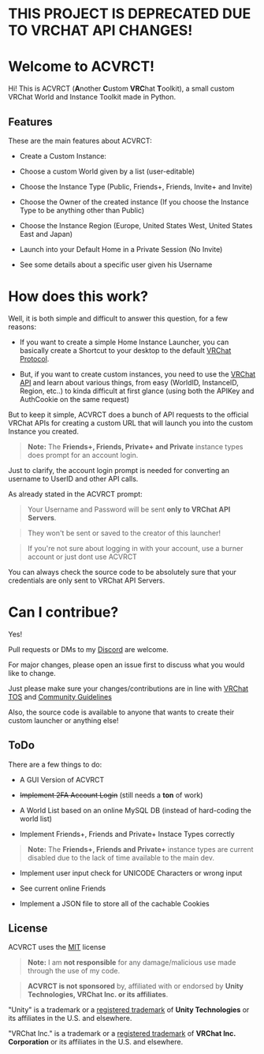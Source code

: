 # THIS PROJECT IS DEPRECATED DUE TO VRCHAT API CHANGES!

# Welcome to ACVRCT!

  

Hi! This is ACVRCT (**A**nother **C**ustom **VRC**hat **T**oolkit), a small custom VRChat World and Instance Toolkit made in Python.

  

## Features

These are the main features about ACVRCT:

- Create a Custom Instance:

- Choose a custom World given by a list (user-editable)

- Choose the Instance Type (Public, Friends+, Friends, Invite+ and Invite)

- Choose the Owner of the created instance (If you choose the Instance Type to be anything other than Public)

- Choose the Instance Region (Europe, United States West, United States East and Japan)

- Launch into your Default Home in a Private Session (No Invite)

- See some details about a specific user given his Username

  
  
  

# How does this work?

  

Well, it is both simple and difficult to answer this question, for a few reasons:

- If you want to create a simple Home Instance Launcher, you can basically create a Shortcut to your desktop to the default [VRChat Protocol](vrchat://launch).

- But, if you want to create custom instances, you need to use the [VRChat API](https://vrchatapi.github.io/) and learn about various things, from easy (WorldID, InstanceID, Region, etc..) to kinda difficult at first glance (using both the APIKey and AuthCookie on the same request)

  

But to keep it simple, ACVRCT does a bunch of API requests to the official VRChat APIs for creating a custom URL that will launch you into the custom Instance you created.

> **Note:** The **Friends+, Friends, Private+ and Private** instance types does prompt for an account login.

  

Just to clarify, the account login prompt is needed for converting an username to UserID and other API calls.

As already stated in the ACVRCT prompt:

> Your Username and Password will be sent **only to VRChat API Servers**.

> They won't be sent or saved to the creator of this launcher!

> If you're not sure about logging in with your account, use a burner account or just dont use ACVRCT

  

You can always check the source code to be absolutely sure that your credentials are only sent to VRChat API Servers.

  

# Can I contribue?

  

Yes!

Pull requests or DMs to my [Discord](https://discordapp.com/users/441641373775691778) are welcome.

For major changes, please open an issue first to discuss what you would like to change.

  

Just please make sure your changes/contributions are in line with [VRChat TOS](https://hello.vrchat.com/legal) and [Community Guidelines](https://hello.vrchat.com/community-guidelines)

  

Also, the source code is available to anyone that wants to create their custom launcher or anything else!

  
  

## ToDo

  

There are a few things to do:

- A GUI Version of ACVRCT

- ~~Implement 2FA Account Login~~ (still needs a **ton** of work)

- A World List based on an online MySQL DB (instead of hard-coding the world list)

- Implement Friends+, Friends and Private+ Instace Types correctly

> **Note:** The **Friends+, Friends and Private+** instance types are current disabled due to the lack of time available to the main dev.

- Implement user input check for UNICODE Characters or wrong input

- See current online Friends

- Implement a JSON file to store all of the cachable Cookies

  
  
  

## License

ACVRCT uses the [MIT](https://choosealicense.com/licenses/mit/) license

>**Note:** I am **not responsible** for any damage/malicious use made through the use of my code.

  

>**ACVRCT is not sponsored** by, affiliated with or endorsed by **Unity Technologies, VRChat Inc. or its affiliates**.

"Unity" is a trademark or a [registered trademark](https://unity.com/legal/trademarks) of **Unity Technologies** or its affiliates in the U.S. and elsewhere.

"VRChat Inc." is a trademark or a [registered trademark](https://tmsearch.uspto.gov/bin/showfield?f=doc&state=4802:yugmvk.2.2) of **VRChat Inc. Corporation** or its affiliates in the U.S. and elsewhere.
